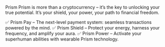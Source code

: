 Prism 
Prism is more than a cryptocurrency – it’s the key to unlocking your true potential.
It’s your shield, your power, your path to financial freedom.

✅ Prism Pay – The next-level payment system: seamless transactions powered by the mind.
✅ Prism Shield – Protect your energy, harness your frequency, and amplify your aura.
✅ Prism Power – Activate your superhuman abilities with wearable Prism technology.
